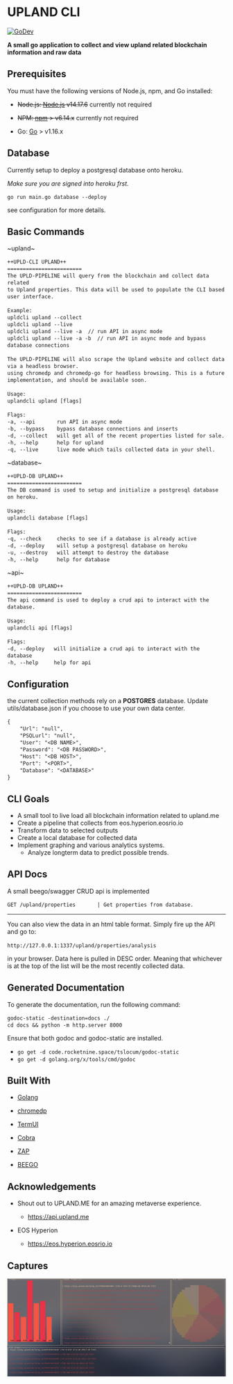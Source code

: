 # UPLAND CLI

[![GoDev](https://img.shields.io/badge/go.dev-reference-007d9c?logo=go&logoColor=white&style=flat-square)](https://dothissomeday.com)

**A small go application to collect and view upland related blockchain information and raw data**

## Prerequisites

You must have the following versions of Node.js, npm, and Go installed:

- ~~Node.js: [Node.js](https://nodejs.org/en/) v14.17.6~~ currently not required
- ~~NPM: [npm](https://www.npmjs.com/) > v6.14.x~~ currently not required

- Go: [Go](https://golang.org/doc/install) > v1.16.x

## Database

Currently setup to deploy a postgresql database onto heroku.

_Make sure you are signed into heroku frst._

```
go run main.go database --deploy
```

see configuration for more details.

## Basic Commands

~upland~

```
++UPLD-CLI UPLAND++
========================
The UPLD-PIPELINE will query from the blockchain and collect data related
to Upland properties. This data will be used to populate the CLI based user interface.

Example:
upldcli upland --collect
upldcli upland --live
upldcli upland --live -a  // run API in async mode
upldcli upland --live -a -b  // run API in async mode and bypass database connections

The UPLD-PIPELINE will also scrape the Upland website and collect data via a headless browser.
using chromedp and chromedp-go for headless browsing. This is a future implementation, and should be available soon.

Usage:
uplandcli upland [flags]

Flags:
-a, --api       run API in async mode
-b, --bypass    bypass database connections and inserts
-d, --collect   will get all of the recent properties listed for sale.
-h, --help      help for upland
-q, --live      live mode which tails collected data in your shell.
```

~database~

```
++UPLD-DB UPLAND++
========================
The DB command is used to setup and initialize a postgresql database on heroku.

Usage:
uplandcli database [flags]

Flags:
-q, --check     checks to see if a database is already active
-d, --deploy    will setup a postgresql database on heroku
-u, --destroy   will attempt to destroy the database
-h, --help      help for database
```

~api~

```
++UPLD-DB UPLAND++
========================
The api command is used to deploy a crud api to interact with the database.

Usage:
uplandcli api [flags]

Flags:
-d, --deploy   will initialize a crud api to interact with the database
-h, --help     help for api
```

## Configuration

the current collection methods rely on a **POSTGRES** database.
Update utils/database.json if you choose to use your own data center.

```
{
    "Url": "null",
    "PSQLurl": "null",
    "User": "<DB NAME>",
    "Password": "<DB PASSWORD>",
    "Host": "<DB HOST>",
    "Port": "<PORT>",
    "Database": "<DATABASE>"
}
```

## CLI Goals

- A small tool to live load all blockchain information related to upland.me
- Create a pipeline that collects from eos.hyperion.eosrio.io
- Transform data to selected outputs
- Create a local database for collected data
- Implement graphing and various analytics systems.
  - Analyze longterm data to predict possible trends.

## API Docs

A small beego/swagger CRUD api is implemented

```
GET /upland/properties       | Get properties from database.
```

---

You can also view the data in an html table format.
Simply fire up the API and go to:

`http://127.0.0.1:1337/upland/properties/analysis`

in your browser. Data here is pulled in DESC order. Meaning that whichever is at the top of the list will be the most recently collected data.

## Generated Documentation

To generate the documentation, run the following command:

```shell
godoc-static -destination=docs ./
cd docs && python -m http.server 8000
```

Ensure that both godoc and godoc-static are installed.

- `go get -d code.rocketnine.space/tslocum/godoc-static`
- `go get -d golang.org/x/tools/cmd/godoc`

## Built With

- [Golang]("https://go.dev/")

- [chromedp]("https://github.com/chromedp/chromedp")

- [TermUI]("https://github.com/gizak/termui")

- [Cobra]("https://github.com/spf13/cobra")

- [ZAP]("go.uber.org/zap")

- [BEEGO]("https://github.com/beego/beego")

## Acknowledgements

- Shout out to UPLAND.ME for an amazing metaverse experience.

  - https://api.upland.me

- EOS Hyperion
  - https://eos.hyperion.eosrio.io

## Captures

![working term user interface!](readme_block_capture.png "a working interface.")
